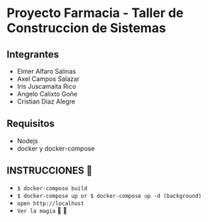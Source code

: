 # Proyecto Farmacia - Taller de Construccion de Sistemas
## Integrantes
- Elmer Alfaro Salinas
- Axel Campos Salazar
- Iris Juscamaita Rico
- Angelo Calixto Goñe
- Cristian Diaz Alegre

## Requisitos
- Nodejs
- docker y docker-compose

## INSTRUCCIONES :whale:

- `$ docker-compose build` 
- `$ docker-compose up or $ docker-compose up -d (background)`
- `open http://localhost`
- `Ver la magia` :clap: :clap:
